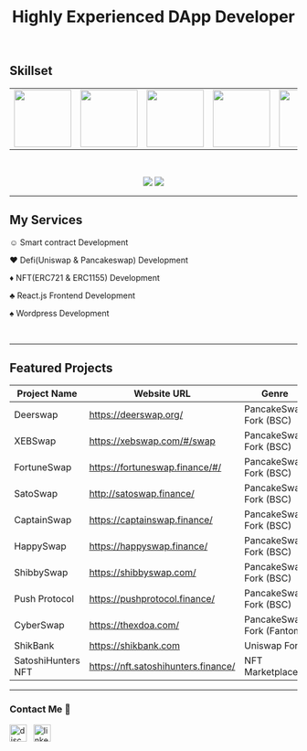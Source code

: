 <h1 align="center" >Highly Experienced DApp Developer</h1> <br>

## Skillset
<table>
  <tr>
    <td><img src="https://github.com/sundong-exideatech/sundong-exideatech/blob/main/assets/solidity.png?raw=true" width="100"></td>
    <td><img src="https://cdn.iconscout.com/icon/free/png-64/react-3-1175109.png" width="100"></td>
    <td><img src="https://cdn.iconscout.com/icon/free/png-64/angular-3-226070.png" width="100"></td>
    <td><img src="https://cdn.iconscout.com/icon/free/png-64/vue-282497.png" width="100"></td>
    <td><img src="https://cdn.iconscout.com/icon/free/png-64/wordpress-2752021-2284838.png" width="100"></td>
    <td><img src="https://cdn.iconscout.com/icon/free/png-64/laravel-226015.png" width="100"></td>
    <td><img src="https://cdn.iconscout.com/icon/free/png-64/django-11-1175036.png" width="100"></td>
    <td><img src="https://cdn.iconscout.com/icon/free/png-64/html5-2474805-2056091.png" width="100"></td>
    <td><img src="https://cdn.iconscout.com/icon/free/png-64/javascript-24-1174950.png" width="100"></td>
    <td><img src="https://cdn.iconscout.com/icon/free/png-64/typescript-1174965.png" width="100"></td>
    <td><img src="https://cdn.iconscout.com/icon/free/png-64/node-js-1174925.png" width="100"></td>
    <td><img src="https://cdn.iconscout.com/icon/free/png-64/webpack-1-1174980.png" width="100"></td> 
  </tr>
</table>
<br>

<p align="center">
  <img src="https://github-readme-stats.vercel.app/api?username=sundong-exideatech&count_private=true&theme=tokyonight&include_all_commits=true&show_icons=true" />

  <img src="https://github-readme-stats.vercel.app/api/top-langs/?username=sundong-exideatech&layout=compact" />
</p>

***
## My Services
☺ Smart contract Development

♥ Defi(Uniswap & Pancakeswap) Development

♦ NFT(ERC721 & ERC1155) Development

♣ React.js Frontend Development

♠ Wordpress Development

<br>

***

## Featured Projects

| Project Name | Website URL | Genre |
| --- | --- | --- |
| Deerswap | https://deerswap.org/ | PancakeSwap Fork (BSC) |
| XEBSwap | https://xebswap.com/#/swap | PancakeSwap Fork (BSC) |
| FortuneSwap | https://fortuneswap.finance/#/ | PancakeSwap Fork (BSC) |
| SatoSwap | http://satoswap.finance/ | PancakeSwap Fork (BSC) |
| CaptainSwap | https://captainswap.finance/ | PancakeSwap Fork (BSC) |
| HappySwap | https://happyswap.finance/ | PancakeSwap Fork (BSC) |
| ShibbySwap | https://shibbyswap.com/ | PancakeSwap Fork (BSC) |
| Push Protocol | https://pushprotocol.finance/ | PancakeSwap Fork (BSC) |
| CyberSwap | https://thexdoa.com/ | PancakeSwap Fork (Fantom) |
| ShikBank | https://shikbank.com | Uniswap Fork |
| SatoshiHunters NFT | https://nft.satoshihunters.finance/ | NFT Marketplace |


***

### Contact Me 👋
<a style="display:inline-block;" href="https://discordapp.com/users/453097301485813761"><img src="https://discord.com/assets/f9bb9c4af2b9c32a2c5ee0014661546d.png" width="30" alt="discord icon"/></a>
&nbsp;
<a style="display:inline-block;" href="https://www.linkedin.com/in/sun-dong-82966617a/"><img src="https://content.linkedin.com/content/dam/me/business/en-us/amp/brand-site/v2/bg/LI-Bug.svg.original.svg" width="30" alt="linkedin icon"/></a>



